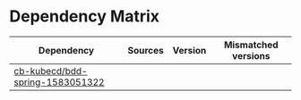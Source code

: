 # Dependency Matrix

Dependency | Sources | Version | Mismatched versions
---------- | ------- | ------- | -------------------
[cb-kubecd/bdd-spring-1583051322](https://github.com/cb-kubecd/bdd-spring-1583051322.git) |  | []() | 
